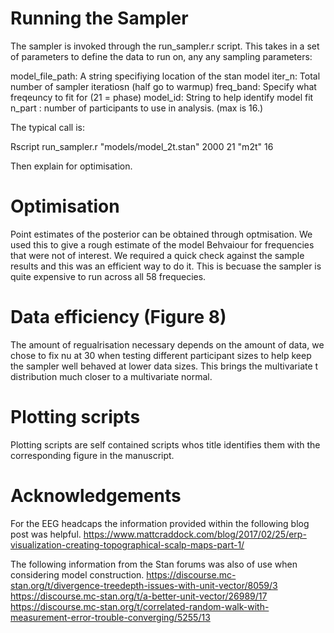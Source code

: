 # Running the Sampler

The sampler is invoked through the run_sampler.r script. This takes in a set of parameters to
define the data to run on, any any sampling parameters:

model_file_path: A string specifiying location of the stan model
iter_n: Total number of sampler iteratiosn (half go to warmup)
freq_band: Specify what freqeuncy to fit for (21  = phase)
model_id: String to help identify model fit
n_part : number of participants to use in analysis. (max is 16.)

The typical call is:

Rscript run_sampler.r "models/model_2t.stan" 2000 21 "m2t" 16

Then explain for optimisation.

# Optimisation
Point estimates of the posterior can be obtained through optmisation. We used this to
give a rough estimate of the model Behvaiour for frequencies that were not of interest.
We required a quick check against the sample results and this was an efficient way to do it. This is becuase
the sampler is quite expensive to run across all 58 frequecies.

# Data efficiency (Figure 8)

The amount of regualrisation necessary depends on the amount of data, we chose to fix
nu at 30 when testing different participant sizes to help keep the sampler well behaved at lower data sizes.
This brings the multivariate t distribution much closer to a multivariate normal.

# Plotting scripts

Plotting scripts are self contained scripts whos title identifies them with the corresponding
figure in the manuscript.

# Acknowledgements
For the EEG headcaps the information provided within the following blog post was helpful.
https://www.mattcraddock.com/blog/2017/02/25/erp-visualization-creating-topographical-scalp-maps-part-1/

The following information from the Stan forums was also of use when considering model construction.
https://discourse.mc-stan.org/t/divergence-treedepth-issues-with-unit-vector/8059/3
https://discourse.mc-stan.org/t/a-better-unit-vector/26989/17
https://discourse.mc-stan.org/t/correlated-random-walk-with-measurement-error-trouble-converging/5255/13
